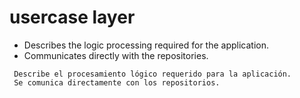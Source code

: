 # usercase layer
- Describes the logic processing required for the application.
- Communicates directly with the repositories.

````
 Describe el procesamiento lógico requerido para la aplicación.
 Se comunica directamente con los repositorios.
